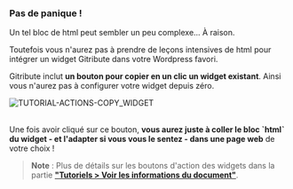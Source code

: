 ### Pas de panique !

Un tel bloc de html peut sembler un peu complexe... À raison.

Toutefois vous n'aurez pas à prendre de leçons intensives de html pour intégrer un widget Gitribute dans votre Wordpress favori.

Gitribute inclut **un bouton pour copier en un clic un widget existant**. Ainsi vous n'aurez pas à configurer votre widget depuis zéro.

<div>
  <img
    alt="TUTORIAL-ACTIONS-COPY_WIDGET"
    src="https://raw.githubusercontent.com/multi-coop/vizboard-website-content/main/images/tutorial/commented/tutorial-08.png"
    />
</div>

<br>

Une fois avoir cliqué sur ce bouton, **vous aurez juste à coller le bloc ˋhtmlˋ du widget - et l'adapter si vous vous le sentez - dans une page web** de votre choix !

> **Note** : Plus de détails sur les boutons d'action des widgets dans la partie **["Tutoriels > Voir les informations du document"](/tutorial-actions)**.
